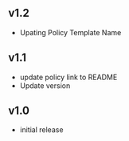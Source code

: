 v1.2
----
- Upating Policy Template Name

v1.1
-----
- update policy link to README
- Update version

v1.0
-----
- initial release
